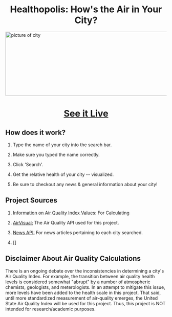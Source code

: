 <h1 align="center"> Healthopolis: How's the Air in Your City? </h1>

<img src="https://github.com/zempo/Healthopolis/blob/master/docs/media/City.svg" alt="picture of city" height="200" width="898" />
<h1 align="center" href="https://zempo.github.io/Healthopolis/">
<a align="center" href="https://zempo.github.io/Healthopolis/">
See it Live
</a> 
</h1> 

## How does it work?

1. Type the name of your city into the search bar.

2. Make sure you typed the name correctly.

3. Click 'Search'.

4. Get the relative health of your city -- visualized.

5. Be sure to checkout any news & general information about your city! 

## Project Sources 

1. [Information on Air Quality Index Values](https://airnow.gov/index.cfm?action=aqibasics.aqi): For Calculating 

2. [AirVisual:](https://api-docs.airvisual.com/) The Air Quality API used for this project.

3. [News API:](https://newsapi.org/) For news articles pertaining to each city searched.

4. []

## Disclaimer About Air Quality Calculations 

There is an ongoing debate over the inconsistencies in determining a city's Air Quality Index. For example, the transition between air quality health levels is considered somewhat "abrupt" by a number of atmospheric chemists, geologists, and meterologists. In an attempt to mitigate this issue, more levels have been added to the health scale in this project. That said, until more standardized measurement of air-quality emerges, the United State Air Quality Index will be used for this project. Thus, this project is NOT intended for research/academic purposes.
